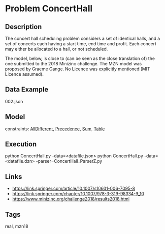 # Problem ConcertHall
## Description
The concert hall scheduling problem considers a set of identical halls,
and a set of concerts each having a start time, end time and profit.
Each concert may either be allocated to a hall, or not scheduled.

The model, below, is close to (can be seen as the close translation of) the one submitted to the 2018 Minizinc challenge.
The MZN model was proposed by Graeme Gange.
No Licence was explicitly mentioned (MIT Licence assumed).

## Data Example
  002.json

## Model
  constraints: [AllDifferent](http://pycsp.org/documentation/constraints/AllDifferent), [Precedence](http://pycsp.org/documentation/constraints/Precedence), [Sum](http://pycsp.org/documentation/constraints/Sum), [Table](http://pycsp.org/documentation/constraints/Table)

## Execution
  python ConcertHall.py -data=<datafile.json>
  python ConcertHall.py -data=<datafile.dzn> -parser=ConcertHall_ParserZ.py

## Links
  - https://link.springer.com/article/10.1007/s10601-006-7095-8
  - https://link.springer.com/chapter/10.1007/978-3-319-98334-9_10
  - https://www.minizinc.org/challenge2018/results2018.html

## Tags
  real, mzn18
